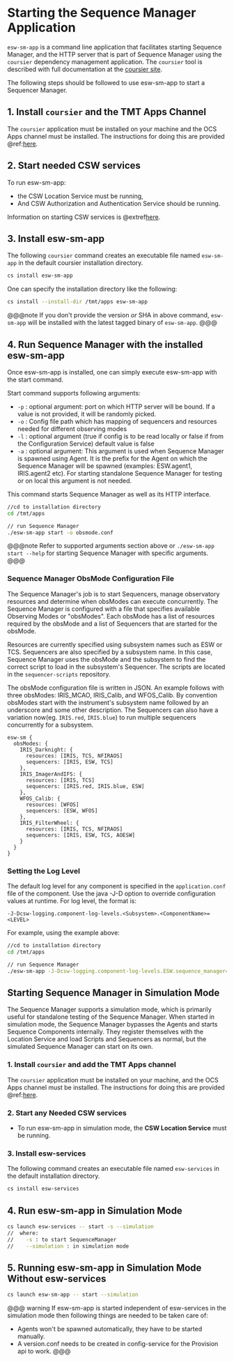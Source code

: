 # Starting the Sequence Manager Application

`esw-sm-app` is a command line application that facilitates starting Sequence Manager, and the HTTP server that is part of
Sequence Manager using the `coursier` dependency management application. The `coursier` tool is described with full documentation
at the [coursier site](https://get-coursier.io).

The following steps should be followed to use esw-sm-app to start a Sequencer Manager.

## 1. Install `coursier` and the TMT Apps Channel

The `coursier` application must be installed on your machine and the OCS Apps channel must be installed.
The instructions for doing this are provided @ref:[here](getting-apps.md).

## 2. Start needed CSW services

To run esw-sm-app:

* the CSW Location Service must be running,
* And CSW Authorization and Authentication Service should be running.

Information on starting CSW services is @extref[here](csw:commons/apps).

## 3. Install esw-sm-app

The following `coursier` command creates an executable file named `esw-sm-app` in the default coursier installation directory.

```bash
cs install esw-sm-app
```

One can specify the installation directory like the following:

```bash
cs install --install-dir /tmt/apps esw-sm-app
```

@@@note
If you don't provide the version *or* SHA in above command, `esw-sm-app` will be installed with the latest tagged binary of `esw-sm-app`.
@@@

## 4. Run Sequence Manager with the installed esw-sm-app

Once esw-sm-app is installed, one can simply execute esw-sm-app with the start command.

Start command supports following arguments:

* `-p` : optional argument: port on which HTTP server will be bound. If a value is not provided, it will be randomly picked.
* `-o` : Config file path which has mapping of sequencers and resources needed for different observing modes
* `-l` : optional argument (true if config is to be read locally or false if from the Configuration Service) default value is false
* `-a` : optional argument: This argument is used when Sequence Manager is spawned using Agent. It is the prefix for the Agent on
        which the Sequence Manager will be spawned (examples: ESW.agent1, IRIS.agent2 etc). For starting standalone Sequence Manager for testing or on local
        this argument is not needed.

This command starts Sequence Manager as well as its HTTP interface.

```bash
//cd to installation directory
cd /tmt/apps

// run Sequence Manager
./esw-sm-app start -o obsmode.conf
```

@@@note
Refer to supported arguments section above or `./esw-sm-app start --help` for starting Sequence Manager with specific arguments.
@@@

### Sequence Manager ObsMode Configuration File

The Sequence Manager's job is to start Sequencers, manage observatory resources and determine when obsModes can execute concurrently.
The Sequence Manager is configured with a file that specifies available Observing Modes or "obsModes".  Each obsMode
has a list of resources required by the obsMode and a list of Sequencers that are started for the obsMode.

Resources are currently specified using subsystem names such as ESW or TCS. Sequencers are also specified by a subsystem name. In this case,
Sequence Manager uses the obsMode and the subsystem to find the correct script to load in the subsystem's Sequencer. The scripts
are located in the `sequencer-scripts` repository.

The obsMode configuration file is written in JSON. An example follows with three obsModes: IRIS_MCAO, IRIS_Calib, and WFOS_Calib.
By convention obsModes start with the instrument's subsystem name followed by an underscore and some other description. The Sequencers can also have a variation now(eg. `IRIS.red`, `IRIS.blue`) to run multiple sequencers concurrently for a subsystem.
```
esw-sm {
  obsModes: {
    IRIS_Darknight: {
      resources: [IRIS, TCS, NFIRAOS]
      sequencers: [IRIS, ESW, TCS]
    },
    IRIS_ImagerAndIFS: {
      resources: [IRIS, TCS]
      sequencers: [IRIS.red, IRIS.blue, ESW]
    },
    WFOS_Calib: {
      resources: [WFOS]
      sequencers: [ESW, WFOS]
    },
    IRIS_FilterWheel: {
      resources: [IRIS, TCS, NFIRAOS]
      sequencers: [IRIS, ESW, TCS, AOESW]
    }
  }
}
```

### Setting the Log Level

The default log level for any component is specified in the `application.conf` file of the component.
Use the java -J-D option to override configuration values at runtime.  For log level, the format is:

```
-J-Dcsw-logging.component-log-levels.<Subsystem>.<ComponentName>=<LEVEL>
```

For example, using the example above:

```bash
//cd to installation directory
cd /tmt/apps

// run Sequence Manager
./esw-sm-app -J-Dcsw-logging.component-log-levels.ESW.sequence_manager=TRACE start -o obsmode.conf
```

## Starting Sequence Manager in Simulation Mode

The Sequence Manager supports a simulation mode, which is primarily useful for standalone testing of the Sequence
Manager. When started in simulation mode, the Sequence Manager bypasses the Agents and starts Sequence Components
internally. They register themselves with the Location Service and load Scripts and Sequencers as normal, but the simulated
Sequence Manager can start on its own.

### 1. Install `coursier` and add the TMT Apps channel

The `coursier` application must be installed on your machine, and the OCS Apps channel must be installed.
The instructions for doing this are provided @ref:[here](getting-apps.md).

### 2. Start any Needed CSW services

* To run esw-sm-app in simulation mode, the **CSW Location Service** must be running.

### 3. Install esw-services

The following command creates an executable file named `esw-services` in the default installation directory.

```bash
cs install esw-services
```

## 4. Run esw-sm-app in Simulation Mode

```bash
cs launch esw-services -- start -s --simulation
//  where:
//    -s : to start SequenceManager
//    --simulation : in simulation mode
```

## 5. Running esw-sm-app in Simulation Mode Without esw-services

```bash
cs launch esw-sm-app -- start --simulation
```

@@@ warning
If esw-sm-app is started independent of esw-services in the simulation mode then following things are needed to be taken care of:

* Agents won't be spawned automatically, they have to be started manually.
* A version.conf needs to be created in config-service for the Provision api to work.
@@@
